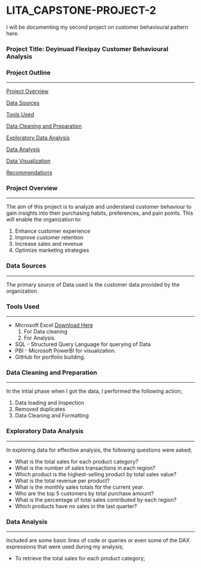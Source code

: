 # LITA_CAPSTONE-PROJECT-2
I will be documenting  my second project on customer behavioural pattern here.

### Project Title: Deyinuad Flexipay Customer Behavioural Analysis

### Project Outline
---

[Project Overview](#project-overview)

[Data Sources](#data-sources)

[Tools Used](#tools-used)

[Data Cleaning and Preparation](#data-cleaning-and-preparation)

[Exploratory Data Analysis](#exploratory-data-analysis)

[Data Analysis](#data-analysis)

[Data Visualization](#data-visualization)

[Recommendations](#recommendations)



### Project Overview
---
The aim of this project is to analyze and understand customer behaviour to gain insights into their purchasing habits, preferences, and pain points. This will enable the organization to:
 1. Enhance customer experience
 2. Improve customer retention
 3. Increase sales and revenue
 4. Optimize marketing strategies


### Data Sources
---
The primary source of Data used is the customer data provided by the organization.

### Tools Used
---
- Microsoft Excel [Download Here](https://1drv.ms/x/c/aad348901d0848c9/EVv2v2mzdsVEgBKDRT5cED4Bf0CpP803ccyhAtIAQ2wbgg)
  1. For Data cleaning
  2. For Analysis.
- SQL - Structured Query Language for querying of Data
- PBI - Microsoft PowerBI for visualization.
- GitHub for portfolio building.

### Data Cleaning and Preparation
---
 In the intial phase when I got the data, I performed the following action;
  1. Data loading and Inspection
  2. Removed duplicates
  3. Data Cleaning and Formatting

### Exploratory Data Analysis
---
 In exploring data for effective analysis, the following questions were asked;
 - What is the total sales for each product category?
 - What is the number of sales transactions in each region?
 - Which product is the highest-selling product by total sales value?
 - What is the total revenue per product?
 - What is the monthly sales totals for the current year.
 - Who are the top 5 customers by total purchase amount?
 - What is the percentage of total sales contributed by each region?
 - Which products have no sales in the last quarter?

### Data Analysis
---
Included are some basic lines of code or queries or even some of the DAX expressions that were used during my analysis;  

 - To retrieve the total sales for each product category;

```SQL
